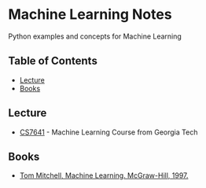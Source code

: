 # Machine Learning Notes

Python examples and concepts for Machine Learning

## Table of Contents

<!-- MarkdownTOC depth=4 -->
  - [Lecture](#lecture)
  - [Books](#books)

<!-- /MarkdownTOC -->

<a name="lecture"></a>
## Lecture

* [CS7641](https://omscs.gatech.edu/cs-7641-machine-learning-course-videos) - Machine Learning Course from Georgia Tech

<a name="books"></a>
## Books

* [Tom Mitchell, Machine Learning. McGraw-Hill, 1997.](http://www.cs.cmu.edu/afs/cs.cmu.edu/user/mitchell/ftp/mlbook.html)